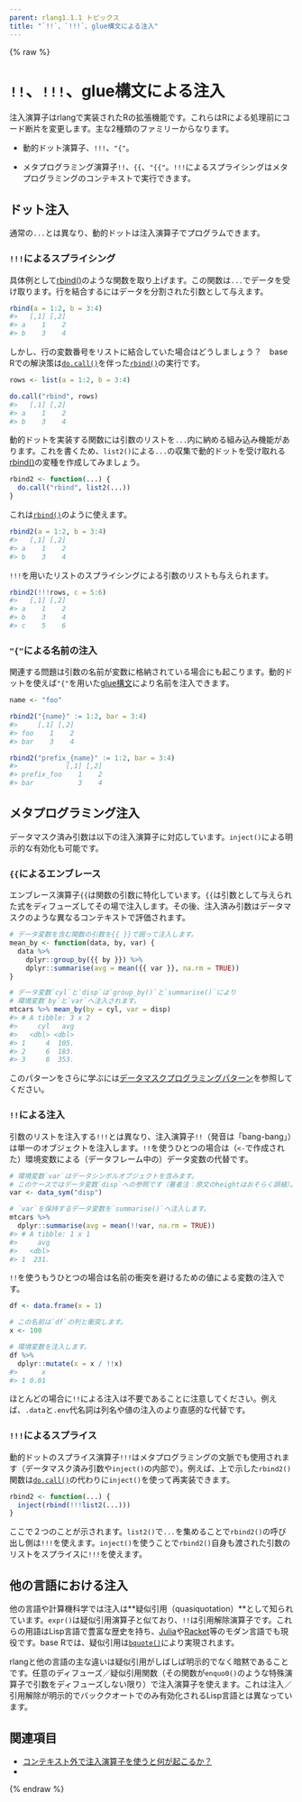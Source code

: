 ```yaml
---
parent: rlang1.1.1 トピックス
title: "`!!`、`!!!`、glue構文による注入"
---
```


{% raw %}
# `!!`、`!!!`、glue構文による注入

注入演算子はrlangで実装されたRの拡張機能です。これらはRによる処理前にコード断片を変更します。主な2種類のファミリーからなります。

- 動的ドット演算子、`!!!`、`"{"`。

- メタプログラミング演算子`!!`、`{{`、`"{{"`。`!!!`によるスプライシングはメタプログラミングのコンテキストで実行できます。

## ドット注入

通常の`...`とは異なり、動的ドットは注入演算子でプログラムできます。

### `!!!`によるスプライシング

具体例として[rbind()](https://rdrr.io/r/base/cbind.html)のような関数を取り上げます。この関数は`...`でデータを受け取ります。行を結合するにはデータを分割された引数として与えます。

```r
rbind(a = 1:2, b = 3:4)
#>   [,1] [,2]
#> a    1    2
#> b    3    4
```

しかし、行の変数番号をリストに結合していた場合はどうしましょう？　base Rでの解決策は[`do.call()`](https://rdrr.io/r/base/do.call.html)を伴った[`rbind()`](https://rdrr.io/r/base/cbind.html)の実行です。

```r
rows <- list(a = 1:2, b = 3:4)

do.call("rbind", rows)
#>   [,1] [,2]
#> a    1    2
#> b    3    4
```

動的ドットを実装する関数には引数のリストを`...`内に納める組み込み機能があります。これを書くため、`list2()`による`...`の収集で動的ドットを受け取れる[rbind()](https://rdrr.io/r/base/cbind.html)の変種を作成してみましょう。

```r
rbind2 <- function(...) {
  do.call("rbind", list2(...))
}
```

これは[`rbind()`](https://rdrr.io/r/base/cbind.html)のように使えます。

```r
rbind2(a = 1:2, b = 3:4)
#>   [,1] [,2]
#> a    1    2
#> b    3    4
```

`!!!`を用いたリストのスプライシングによる引数のリストも与えられます。

```r
rbind2(!!!rows, c = 5:6)
#>   [,1] [,2]
#> a    1    2
#> b    3    4
#> c    5    6
```

### `"{"`による名前の注入

関連する問題は引数の名前が変数に格納されている場合にも起こります。動的ドットを使えば`"{"`を用いた[glue構文](https://glue.tidyverse.org/)により名前を注入できます。

```r
name <- "foo"

rbind2("{name}" := 1:2, bar = 3:4)
#>     [,1] [,2]
#> foo    1    2
#> bar    3    4

rbind2("prefix_{name}" := 1:2, bar = 3:4)
#>            [,1] [,2]
#> prefix_foo    1    2
#> bar           3    4
```

## メタプログラミング注入

データマスク済み引数は以下の注入演算子に対応しています。`inject()`による明示的な有効化も可能です。

### `{{`によるエンブレース

エンブレース演算子`{{`は関数の引数に特化しています。`{{`は引数として与えられた式をディフューズしてその場で注入します。その後、注入済み引数はデータマスクのような異なるコンテキストで評価されます。

```r
# データ変数を含む関数の引数を{{ }}で囲って注入します。
mean_by <- function(data, by, var) {
  data %>%
    dplyr::group_by({{ by }}) %>%
    dplyr::summarise(avg = mean({{ var }}, na.rm = TRUE))
}

# データ変数`cyl`と`disp`は`group_by()`と`summarise()`により
# 環境変数`by`と`var`へ注入されます。
mtcars %>% mean_by(by = cyl, var = disp)
#> # A tibble: 3 x 2
#>     cyl   avg
#>   <dbl> <dbl>
#> 1     4  105.
#> 2     6  183.
#> 3     8  353.
```

このパターンをさらに学ぶには[データマスクプログラミングパターン](topic-data-mask-programming.md)を参照してください。

### `!!`による注入

引数のリストを注入する`!!!`とは異なり、注入演算子`!!`（発音は「bang-bang」）は単一のオブジェクトを注入します。`!!`を使うひとつの場合は（`<-`で作成された）環境変数による（データフレーム中の）データ変数の代替です。

```r
# 環境変数`var`はデータシンボルオブジェクトを含みます。
# このケースではデータ変数`disp`への参照です（著者注：原文のheightはおそらく誤植）。
var <- data_sym("disp")

# `var`を保持するデータ変数を`summarise()`へ注入します。
mtcars %>%
  dplyr::summarise(avg = mean(!!var, na.rm = TRUE))
#> # A tibble: 1 x 1
#>     avg
#>   <dbl>
#> 1  231.
```

`!!`を使うもうひとつの場合は名前の衝突を避けるための値による変数の注入です。

```r
df <- data.frame(x = 1)

# この名前は`df`の列と衝突します。
x <- 100

# 環境変数を注入します。
df %>%
  dplyr::mutate(x = x / !!x)
#>      x
#> 1 0.01
```

ほとんどの場合に`!!`による注入は不要であることに注意してください。例えば、`.data`と`.env`代名詞は列名や値の注入のより直感的な代替です。

### `!!!`によるスプライス

動的ドットのスプライス演算子`!!!`はメタプログラミングの文脈でも使用されます（データマスク済み引数や`inject()`の内部で）。例えば、上で示した`rbind2()`関数は[`do.call()`](https://rdrr.io/r/base/do.call.html)の代わりに`inject()`を使って再実装できます。

```r
rbind2 <- function(...) {
  inject(rbind(!!!list2(...)))
}
```

ここで２つのことが示されます。`list2()`で`...`を集めることで`rbind2()`の呼び出し側は`!!!`を使えます。`inject()`を使うことで`rbind2()`自身も渡された引数のリストをスプライスに`!!!`を使えます。

## 他の言語における注入

他の言語や計算機科学では注入は**疑似引用（quasiquotation）**として知られています。`expr()`は疑似引用演算子と似ており、`!!`は引用解除演算子です。これらの用語はLisp言語で豊富な歴史を持ち、[Julia](https://docs.julialang.org/en/v1/manual/metaprogramming/)や[Racket](https://docs.racket-lang.org/reference/quasiquote.html)等のモダン言語でも現役です。base Rでは、疑似引用は[`bquote()`](https://rdrr.io/r/base/bquote.html)により実現されます。

rlangと他の言語の主な違いは疑似引用がしばしば明示的でなく暗黙であることです。任意のディフューズ／疑似引用関数（その関数が`enquo0()`のような特殊演算子で引数をディフューズしない限り）で注入演算子を使えます。これは注入／引用解除が明示的でバッククオートでのみ有効化されるLisp言語とは異なっています。

## 関連項目

- [コンテキスト外で注入演算子を使うと何が起こるか？](topic-inject-out-of-context.md)
- 
{% endraw %}
